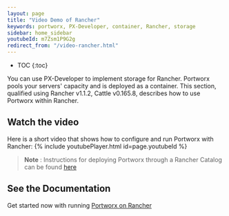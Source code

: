 ```yaml
---
layout: page
title: "Video Demo of Rancher"
keywords: portworx, PX-Developer, container, Rancher, storage
sidebar: home_sidebar
youtubeId: m7Zsm1P9G2g
redirect_from: "/video-rancher.html"
---
```


* TOC
{:toc}

You can use PX-Developer to implement storage for Rancher. Portworx pools your servers' capacity and is deployed as a container. This section, qualified using Rancher v1.1.2, Cattle v0.165.8, describes how to use Portworx within Rancher.

## Watch the video
Here is a short video that shows how to configure and run Portworx with Rancher:
{% include youtubePlayer.html id=page.youtubeId %}

>**Note** : Instructions for deploying Portworx through a Rancher Catalog can be found [here](https://github.com/portworx/rancher)

## See the Documentation
Get started now with running [Portworx on Rancher](/scheduler/rancher.html)
